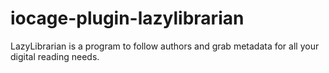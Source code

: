# iocage-plugin-lazylibrarian

LazyLibrarian is a program to follow authors and grab metadata for all your digital reading needs.